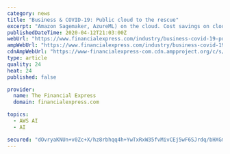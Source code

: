 ```yaml
---
category: news
title: "Business & COVID-19: Public cloud to the rescue"
excerpt: "Amazon Sagemaker, AzureML) on the cloud. Cost savings on cloud: Organisations should downsize respective cloud resources and plan cloud inventory to the bare minimum. Enterprises should also adopt reserved instances pricing model for a 1-year or 3-year period which will allow to save up to 60% on their compute spend. Additionally, businesses ..."
publishedDateTime: 2020-04-12T21:03:00Z
webUrl: "https://www.financialexpress.com/industry/business-covid-19-public-cloud-to-the-rescue/1926203/"
ampWebUrl: "https://www.financialexpress.com/industry/business-covid-19-public-cloud-to-the-rescue/1926203/lite/"
cdnAmpWebUrl: "https://www-financialexpress-com.cdn.ampproject.org/c/s/www.financialexpress.com/industry/business-covid-19-public-cloud-to-the-rescue/1926203/lite/"
type: article
quality: 24
heat: 24
published: false

provider:
  name: The Financial Express
  domain: financialexpress.com

topics:
  - AWS AI
  - AI

secured: "dOvryaKNUn+v0Zc+X/hz8rbhqq4h+YwTxRxW35fvMivCEj5wF6SJrdq/bHXGm48KgVg2QOGUUYhug7hNmFPIf8+UGyf3kdbVeKbX1qwiweHBpLjqcR54hQK9n2PrPLTDhDlwAf+fWk4OS2hxGspT0Fj3oeNlzQNAv+AOG5Zo4xqxdqiyJlD8AHoLFrAX5Th5JHcrdeCavpHUJiZpWEwMSV21s8J/HMTMeRFOGeEfbwjZSG6ElpiVUBpsDV/KncABRlfrY4Ft3uVSWd3N7kZuUDWtVzF6T9sj9VmN5GbwwGxj2hHtSOeMH2t2/uVX4cuGqixHWuqUg7Y/Ta753fFSWT8+TCNTWyMyI8/C+I9TzY44DYFi23BJj9tgW8O2ztNpjm3h84LWmXMO7otI0/HLCMAnswLkfJDBN4bA4mdaY70gll+BqUJE/8Y8ELfqO4IT2ujc10QedQfdG/uAwfcuLwGO3lcUYgtumUY+3CCsPbQ=;giUObT6cnMcGhcMvIDbjqg=="
---
```


